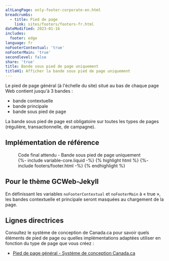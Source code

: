 ```yaml
---
altLangPage: only-footer-corporate-en.html
breadcrumbs:
  - title: Pied de page
    link: sites/footers/footers-fr.html
dateModified: 2023-01-16
includes:
  footer: edge
language: fr
noFooterContextual: 'true'
noFooterMain: 'true'
secondlevel: false
share: 'true'
title: Bande sous pied de page uniquement
titleH1: Afficher la bande sous pied de page uniquement
---
```

<div class="wb-prettify all-pre hide"></div>

Le pied de page général (à l'échelle du site) situé au bas de chaque page Web contient jusqu'à 3 bandes&nbsp;:

* bande contextuelle
* bande principale
* bande sous pied de page

La bande sous pied de page est obligatoire sur toutes les types de pages (régulière, transactionnelle, de campagne).

## Implémentation de référence

<figure>
  <figcaption class="h3">Code final attendu - Bande sous pied de page uniquement</figcaption>
{%- include variable-core.liquid -%}
{% highlight html %}
  {%- include footers/footer.html -%}
{% endhighlight %}
</figure>

## Pour le thème GCWeb-Jekyll

En définissant les variables `noFooterContextual` et `noFooterMain` à «&nbsp;true&nbsp;», les bandes contextuelle et principale seront masquées au chargement de la page.

## Lignes directrices

Consultez le système de conception de Canada.ca pour savoir quels éléments de pied de page ou quelles implémentations adaptées utiliser en fonction du type de page que vous créez&nbsp;:

* [Pied de page général - Système de conception Canada.ca](https://conception.canada.ca/configurations-conception-communes/pied-page.html)
